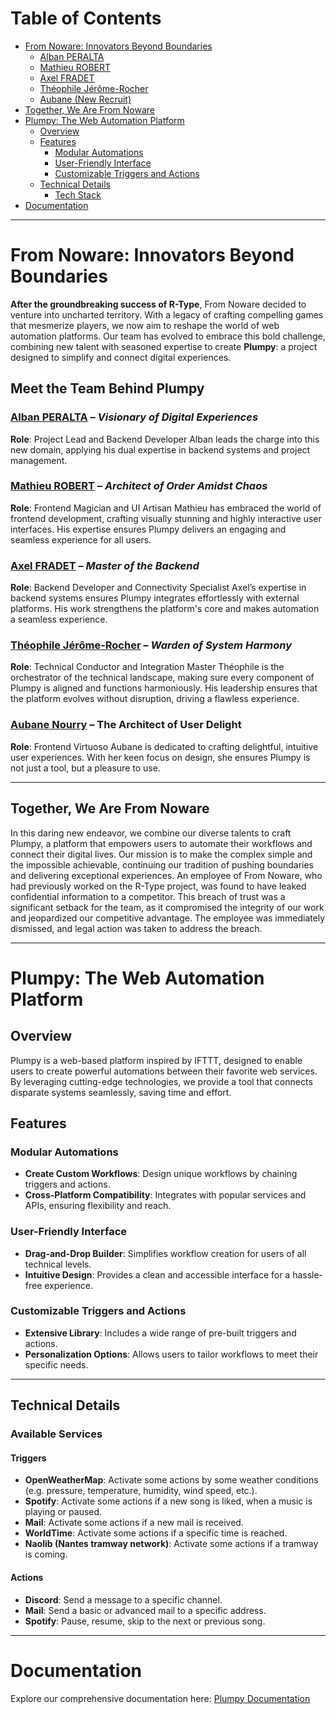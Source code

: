 



# Table of Contents

- [From Noware: Innovators Beyond Boundaries](#from-noware-innovators-beyond-boundaries)
    - [Alban PERALTA](#alban-peralta--visionary-of-digital-experiences)
    - [Mathieu ROBERT](#mathieu-robert--architect-of-order-amidst-chaos)
    - [Axel FRADET](#axel-fradet--master-of-the-web)
    - [Théophile Jérôme-Rocher](#théophile-jérôme-rocher--guardian-of-seamless-integration)
    - [Aubane (New Recruit)](#aubane--the-architect-of-user-delight)
- [Together, We Are From Noware](#together-we-are-from-noware)
- [Plumpy: The Web Automation Platform](#plumpy-the-web-automation-platform)
    - [Overview](#overview)
    - [Features](#features)
        - [Modular Automations](#modular-automations)
        - [User-Friendly Interface](#user-friendly-interface)
        - [Customizable Triggers and Actions](#customizable-triggers-and-actions)
    - [Technical Details](#technical-details)
        - [Tech Stack](#tech-stack)
- [Documentation](#documentation)

---



# From Noware: Innovators Beyond Boundaries

**After the groundbreaking success of R-Type**, From Noware decided to venture into uncharted territory. With a legacy of crafting compelling games that mesmerize players, we now aim to reshape the world of web automation platforms. Our team has evolved to embrace this bold challenge, combining new talent with seasoned expertise to create **Plumpy**: a project designed to simplify and connect digital experiences.

## Meet the Team Behind Plumpy

### **[Alban PERALTA](https://github.com/Peralban)** – *Visionary of Digital Experiences*

**Role**: Project Lead and Backend Developer Alban leads the charge into this new domain, applying his dual expertise in backend systems and project management.

### **[Mathieu ROBERT](https://github.com/mathieurobert1)** – *Architect of Order Amidst Chaos*

**Role**: Frontend Magician and UI Artisan
Mathieu has embraced the world of frontend development, crafting visually stunning and highly interactive user interfaces. His expertise ensures Plumpy delivers an engaging and seamless experience for all users.

### **[Axel FRADET](https://github.com/AxelF44)** – *Master of the Backend*

**Role**: Backend Developer and Connectivity Specialist
Axel’s expertise in backend systems ensures Plumpy integrates effortlessly with external platforms. His work strengthens the platform's core and makes automation a seamless experience.

### **[Théophile Jérôme-Rocher](https://github.com/theophile-jr)** – *Warden of System Harmony*

**Role**: Technical Conductor and Integration Master
Théophile is the orchestrator of the technical landscape, making sure every component of Plumpy is aligned and functions harmoniously. His leadership ensures that the platform evolves without disruption, driving a flawless experience.

### **[Aubane Nourry](https://github.com/aubanenourry) – The Architect of User Delight**

**Role**: Frontend Virtuoso
Aubane is dedicated to crafting delightful, intuitive user experiences. With her keen focus on design, she ensures Plumpy is not just a tool, but a pleasure to use.

---

## **Together, We Are From Noware**

In this daring new endeavor, we combine our diverse talents to craft Plumpy, a platform that empowers users to automate their workflows and connect their digital lives. Our mission is to make the complex simple and the impossible achievable, continuing our tradition of pushing boundaries and delivering exceptional experiences.
An employee of From Noware, who had previously worked on the R-Type project, was found to have leaked confidential information to a competitor. This breach of trust was a significant setback for the team, as it compromised the integrity of our work and jeopardized our competitive advantage. The employee was immediately dismissed, and legal action was taken to address the breach.

---

# Plumpy: The Web Automation Platform

## Overview

Plumpy is a web-based platform inspired by IFTTT, designed to enable users to create powerful automations between their favorite web services. By leveraging cutting-edge technologies, we provide a tool that connects disparate systems seamlessly, saving time and effort.

## Features

### Modular Automations

- **Create Custom Workflows**: Design unique workflows by chaining triggers and actions.
- **Cross-Platform Compatibility**: Integrates with popular services and APIs, ensuring flexibility and reach.

### User-Friendly Interface

- **Drag-and-Drop Builder**: Simplifies workflow creation for users of all technical levels.
- **Intuitive Design**: Provides a clean and accessible interface for a hassle-free experience.

### Customizable Triggers and Actions

- **Extensive Library**: Includes a wide range of pre-built triggers and actions.
- **Personalization Options**: Allows users to tailor workflows to meet their specific needs.

---

## Technical Details

### Available Services

#### **Triggers**

- **OpenWeatherMap**: Activate some actions by some weather conditions (e.g. pressure, temperature, humidity, wind speed, etc.).
- **Spotify**: Activate some actions if a new song is liked, when a music is playing or paused.
- **Mail**: Activate some actions if a new mail is received.
- **WorldTime**: Activate some actions if a specific time is reached.
- **Naolib (Nantes tramway network)**: Activate some actions if a tramway is coming.

#### **Actions**

- **Discord**: Send a message to a specific channel.
- **Mail**: Send a basic or advanced mail to a specific address.
- **Spotify**: Pause, resume, skip to the next or previous song.

---

# Documentation

Explore our comprehensive documentation here: [Plumpy Documentation](https://github.com/FppEpitech/AREA/wiki)

